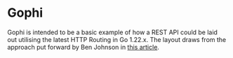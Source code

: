 # Gophi
Gophi is intended to be a basic example of how a REST API could be laid out 
utilising the latest HTTP Routing in Go 1.22.x. The layout draws from the approach
put forward by Ben Johnson in [this article](https://www.gobeyond.dev/standard-package-layout/).
